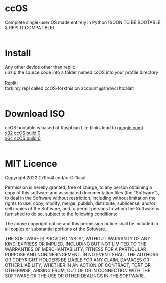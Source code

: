 # ccOS
Complete single-user OS made entirely in Python (SOON TO BE BOOTABLE & REPLIT COMPATIBLE)
<br />
<br />
# Install
 Any other device other than replit:<br />
 unzip the source code into a folder named ccOS into your profile directory<br /><br />
 Replit:<br />
 fork my repl called ccOS-forkthis on account @shdwcr1ticalalt
<br />
<br />
# Download ISO
ccOS bootable is based of Raspbian Lite (links lead to [google.com](https://www.google.com))<br />
[x32 ccOS build 0](https://www.google.com)<br />
[x64 ccOS build 0](https://www.google.com)
<br />
<br />
# MIT Licence
Copyright 2022 Cr1tic4l and/or Cr1tical

Permission is hereby granted, free of charge, to any person obtaining a copy of this software and associated documentation files (the "Software"), to deal in the Software without restriction, including without limitation the rights to use, copy, modify, merge, publish, distribute, sublicense, and/or sell copies of the Software, and to permit persons to whom the Software is furnished to do so, subject to the following conditions:

The above copyright notice and this permission notice shall be included in all copies or substantial portions of the Software.

THE SOFTWARE IS PROVIDED "AS IS", WITHOUT WARRANTY OF ANY KIND, EXPRESS OR IMPLIED, INCLUDING BUT NOT LIMITED TO THE WARRANTIES OF MERCHANTABILITY, FITNESS FOR A PARTICULAR PURPOSE AND NONINFRINGEMENT. IN NO EVENT SHALL THE AUTHORS OR COPYRIGHT HOLDERS BE LIABLE FOR ANY CLAIM, DAMAGES OR OTHER LIABILITY, WHETHER IN AN ACTION OF CONTRACT, TORT OR OTHERWISE, ARISING FROM, OUT OF OR IN CONNECTION WITH THE SOFTWARE OR THE USE OR OTHER DEALINGS IN THE SOFTWARE.


